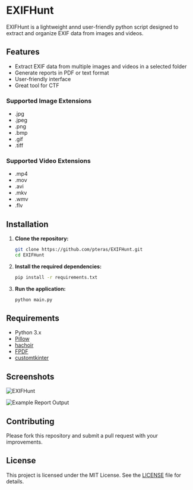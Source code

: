 # EXIFHunt

EXIFHunt is a lightweight annd user-friendly python script designed to extract and organize EXIF data from images and videos. 

## Features

- Extract EXIF data from multiple images and videos in a selected folder
- Generate reports in PDF or text format
- User-friendly interface
- Great tool for CTF

### Supported Image Extensions
- .jpg
- .jpeg
- .png
- .bmp
- .gif
- .tiff

### Supported Video Extensions
- .mp4
- .mov
- .avi
- .mkv
- .wmv
- .flv

## Installation

1. **Clone the repository:**

    ```sh
    git clone https://github.com/pteras/EXIFHunt.git
    cd EXIFHunt
    ```

2. **Install the required dependencies:**

    ```sh
    pip install -r requirements.txt
    ```

3. **Run the application:**

    ```sh
    python main.py
    ```

## Requirements

- Python 3.x
- [Pillow](https://python-pillow.org/)
- [hachoir](https://github.com/vstinner/hachoir)
- [FPDF](http://www.fpdf.org/)
- [customtkinter](https://github.com/TomSchimansky/CustomTkinter)

## Screenshots

![EXIFHunt](https://github.com/user-attachments/assets/05ea5a1a-bc9f-479d-82ac-e8cb3c68af4e)

![Example Report Output](https://github.com/user-attachments/assets/d37393ef-da2a-4df2-8981-e6e54444fcc2)

## Contributing

Please fork this repository and submit a pull request with your improvements.

## License

This project is licensed under the MIT License. See the [LICENSE](LICENSE) file for details.
